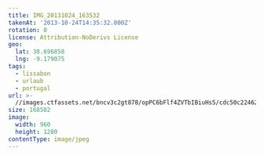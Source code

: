 ```yaml
---
title: IMG_20131024_163532
takenAt: '2013-10-24T14:35:32.000Z'
rotation: 0
license: Attribution-NoDerivs License
geo:
  lat: 38.696858
  lng: -9.179075
tags:
  - lissabon
  - urlaub
  - portugal
url: >-
  //images.ctfassets.net/bncv3c2gt878/opPC6bFlf4ZVTbIBiuHs5/cdc50c2246200b1bce09d4b28c231524/img_20131024_163532_10570496704_o
size: 168502
image:
  width: 960
  height: 1280
contentType: image/jpeg
---
```


